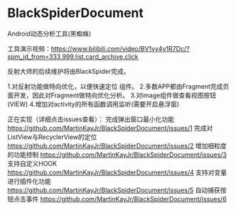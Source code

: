 # BlackSpiderDocument

Android动态分析工具(黑蜘蛛)

工具演示视频：https://www.bilibili.com/video/BV1vy4y1R7Dc/?spm_id_from=333.999.list.card_archive.click

反射大师的后续维护将由BlackSpider完成。

1.对反射功能做特向优化，以便快速定位 组件。
2.多数APP都由Fragment完成页面开发，因此对Fragment做特向优化分析。
3.对image组件做查看视图按钮(VIEW)
4.增加对activity的所有函数调用监听(需要开启悬浮窗)


正在实现（详细点击issues查看）：
完成弹出窗口最小化功能 https://github.com/MartinKayJr/BlackSpiderDocument/issues/1
完成对ListView与RecyclerView的定位 https://github.com/MartinKayJr/BlackSpiderDocument/issues/2
增加细粒度的功能控制 https://github.com/MartinKayJr/BlackSpiderDocument/issues/3
支持自定义HOOK https://github.com/MartinKayJr/BlackSpiderDocument/issues/4
支持对变量进行插件化功能 https://github.com/MartinKayJr/BlackSpiderDocument/issues/5
自动捕获按钮点击事件 https://github.com/MartinKayJr/BlackSpiderDocument/issues/6

